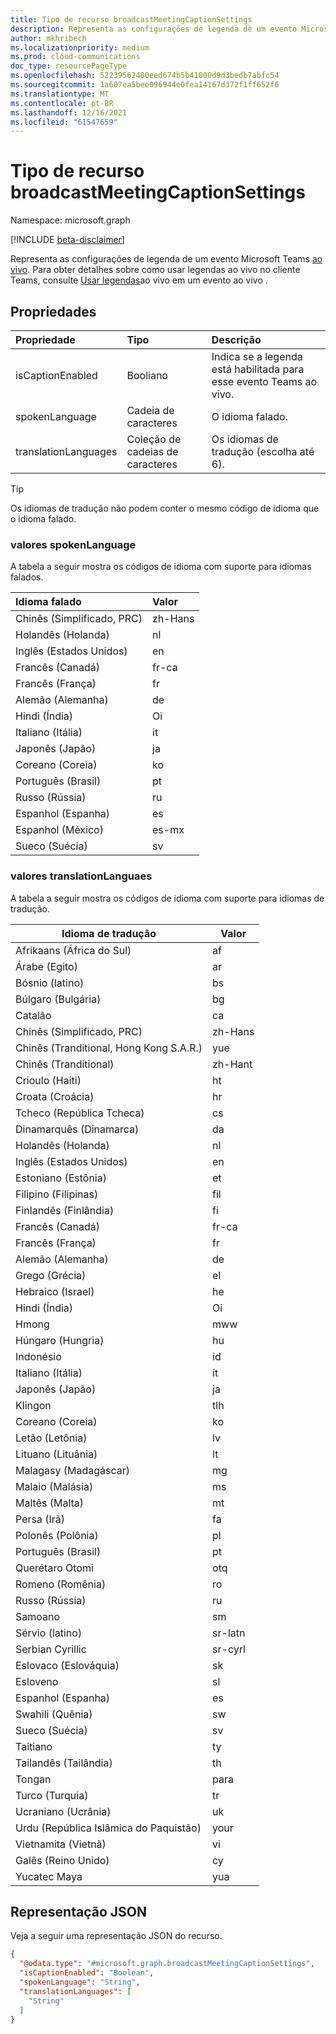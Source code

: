 ```yaml
---
title: Tipo de recurso broadcastMeetingCaptionSettings
description: Representa as configurações de legenda de um evento Microsoft Teams ao vivo.
author: mkhribech
ms.localizationpriority: medium
ms.prod: cloud-communications
doc_type: resourcePageType
ms.openlocfilehash: 52239562480eed674b5b41000d9d3bedb7abfc54
ms.sourcegitcommit: 1a607ea5bee096944e0fea14167d372f1ff652f6
ms.translationtype: MT
ms.contentlocale: pt-BR
ms.lasthandoff: 12/16/2021
ms.locfileid: "61547659"
---
```

# <a name="broadcastmeetingcaptionsettings-resource-type"></a>Tipo de recurso broadcastMeetingCaptionSettings

Namespace: microsoft.graph

[!INCLUDE [beta-disclaimer](../../includes/beta-disclaimer.md)]

Representa as configurações de legenda de um evento Microsoft Teams [ao vivo](/microsoftteams/teams-live-events/what-are-teams-live-events). Para obter detalhes sobre como usar legendas ao vivo no cliente Teams, consulte [Usar legendas](https://support.microsoft.com/en-us/office/use-live-captions-in-a-live-event-1d6778d4-6c65-4189-ab13-e2d77beb9e2a)ao vivo em um evento ao vivo .

## <a name="properties"></a>Propriedades

| Propriedade             | Tipo              | Descrição                                                     |
|:---------------------|:------------------|:----------------------------------------------------------------|
| isCaptionEnabled     | Booliano           | Indica se a legenda está habilitada para esse evento Teams ao vivo. |
| spokenLanguage       | Cadeia de caracteres            | O idioma falado.                                            |
| translationLanguages | Coleção de cadeias de caracteres | Os idiomas de tradução (escolha até 6).                     |

> [!TIP]
>
> Os idiomas de tradução não podem conter o mesmo código de idioma que o idioma falado.

### <a name="spokenlanguage-values"></a>valores spokenLanguage

A tabela a seguir mostra os códigos de idioma com suporte para idiomas falados.

| Idioma falado           | Valor   |
|:--------------------------|:--------|
| Chinês (Simplificado, PRC) | zh-Hans |
| Holandês (Holanda)       | nl      |
| Inglês (Estados Unidos)   | en      |
| Francês (Canadá)           | fr-ca   |
| Francês (França)           | fr      |
| Alemão (Alemanha)          | de      |
| Hindi (Índia)             | Oi      |
| Italiano (Itália)           | it      |
| Japonês (Japão)          | ja      |
| Coreano (Coreia)            | ko      |
| Português (Brasil)       | pt      |
| Russo (Rússia)          | ru      |
| Espanhol (Espanha)           | es      |
| Espanhol (México)          | es-mx   |
| Sueco (Suécia)          | sv      |

### <a name="translationlanguaes-values"></a>valores translationLanguaes

A tabela a seguir mostra os códigos de idioma com suporte para idiomas de tradução.

| Idioma de tradução                     | Valor   |
|------------------------------------------|---------|
| Afrikaans (África do Sul)                 | af      |
| Árabe (Egito)                           | ar      |
| Bósnio (latino)                          | bs      |
| Búlgaro (Bulgária)                     | bg      |
| Catalão                                  | ca      |
| Chinês (Simplificado, PRC)                | zh-Hans |
| Chinês (Tranditional, Hong Kong S.A.R.) | yue     |
| Chinês (Tranditional)                   | zh-Hant |
| Crioulo (Haiti)                           | ht      |
| Croata (Croácia)                       | hr      |
| Tcheco (República Tcheca)                   | cs      |
| Dinamarquês (Dinamarca)                         | da      |
| Holandês (Holanda)                      | nl      |
| Inglês (Estados Unidos)                  | en      |
| Estoniano (Estônia)                       | et      |
| Filipino (Filipinas)                   | fil     |
| Finlandês (Finlândia)                        | fi      |
| Francês (Canadá)                          | fr-ca   |
| Francês (França)                          | fr      |
| Alemão (Alemanha)                         | de      |
| Grego (Grécia)                           | el      |
| Hebraico (Israel)                          | he      |
| Hindi (Índia)                            | Oi      |
| Hmong                                    | mww     |
| Húngaro (Hungria)                      | hu      |
| Indonésio                               | id      |
| Italiano (Itália)                          | it      |
| Japonês (Japão)                         | ja      |
| Klingon                                  | tlh     |
| Coreano (Coreia)                           | ko      |
| Letão (Letônia)                         | lv      |
| Lituano (Lituânia)                   | lt      |
| Malagasy (Madagáscar)                    | mg      |
| Malaio (Malásia)                         | ms      |
| Maltês (Malta)                          | mt      |
| Persa (Irã)                           | fa      |
| Polonês (Polônia)                          | pl      |
| Português (Brasil)                      | pt      |
| Querétaro Otomi                          | otq     |
| Romeno (Romênia)                       | ro      |
| Russo (Rússia)                         | ru      |
| Samoano                                   | sm      |
| Sérvio (latino)                          | sr-latn |
| Serbian Cyrillic                         | sr-cyrl |
| Eslovaco (Eslováquia)                        | sk      |
| Esloveno                                | sl      |
| Espanhol (Espanha)                          | es      |
| Swahili (Quênia)                          | sw      |
| Sueco (Suécia)                         | sv      |
| Taitiano                                 | ty      |
| Tailandês (Tailândia)                          | th      |
| Tongan                                   | para      |
| Turco (Turquia)                         | tr      |
| Ucraniano (Ucrânia)                      | uk      |
| Urdu (República Islâmica do Paquistão)      | your      |
| Vietnamita (Vietnã)                     | vi      |
| Galês (Reino Unido)                   | cy      |
| Yucatec Maya                             | yua     |

## <a name="json-representation"></a>Representação JSON

Veja a seguir uma representação JSON do recurso.
<!-- {
  "blockType": "resource",
  "@odata.type": "microsoft.graph.broadcastMeetingCaptionSettings"
}
-->

``` json
{
  "@odata.type": "#microsoft.graph.broadcastMeetingCaptionSettings",
  "isCaptionEnabled": "Boolean",
  "spokenLanguage": "String",
  "translationLanguages": [
    "String"
  ]
}
```
